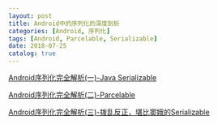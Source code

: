 ```yaml
---
layout: post
title: Android中的序列化的深度剖析
categories: [Android, 序列化]
tags: [Android, Parcelable, Serializable]
date: 2018-07-25
catalog: true
---
```


[Android序列化完全解析(一)-Java Serializable](https://www.jianshu.com/p/fcc59fb523b6)

[Android序列化完全解析(二)-Parcelable](https://www.jianshu.com/p/82e3090e00e0)

[Android序列化完全解析(三)-拨乱反正，堪比窦娥的Serializable](https://www.jianshu.com/p/287acb9e396f)
